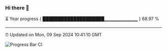 ### Hi there 👋

⏳ Year progress { ████████████████████▁▁▁▁▁▁▁▁▁▁ } 68.97 %

---

⏰ Updated on Mon, 09 Sep 2024 10:41:10 GMT

![Progress Bar CI](https://github.com/IshwaranRudhara/GIT-ACTION/workflows/Progress%20Bar%20CI/badge.svg)
